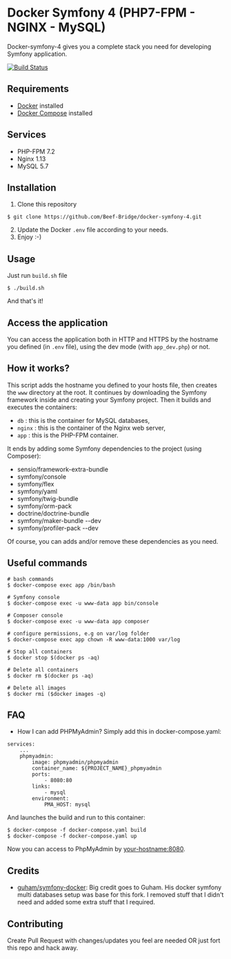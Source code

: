 # Docker Symfony 4 (PHP7-FPM - NGINX - MySQL)
Docker-symfony-4 gives you a complete stack you need for developing Symfony application.

[![Build Status](https://travis-ci.org/Beef-Bridge/docker-symfony-4.svg?branch=master)](https://travis-ci.org/Beef-Bridge/docker-symfony-4)

## Requirements
*  [Docker](https://docs.docker.com/engine/installation/) installed
*  [Docker Compose](https://docs.docker.com/compose/install/) installed

## Services
*  PHP-FPM 7.2
*  Nginx 1.13
*  MySQL 5.7

## Installation
1. Clone this repository
```
$ git clone https://github.com/Beef-Bridge/docker-symfony-4.git
```
2. Update the Docker `.env` file according to your needs.
3. Enjoy :-)

## Usage
Just run `build.sh` file
```
$ ./build.sh
```
And that's it!

## Access the application
You can access the application both in HTTP and HTTPS by the hostname you defined (in `.env` file), using the dev mode (with `app_dev.php`) or not.

## How it works?
This script adds the hostname you defined to your hosts file, then creates the `www` directory at the root.
It continues by downloading the Symfony framework inside and creating your Symfony project.
Then it builds and executes the containers:
* `db` : this is the container for MySQL databases,
* `nginx` : this is the container of the Nginx web server,
* `app` : this is the PHP-FPM container.

It ends by adding some Symfony dependencies to the project (using Composer):
* sensio/framework-extra-bundle
* symfony/console
* symfony/flex
* symfony/yaml
* symfony/twig-bundle
* symfony/orm-pack
* doctrine/doctrine-bundle
* symfony/maker-bundle --dev
* symfony/profiler-pack --dev

Of course, you can adds and/or remove these dependencies as you need.

## Useful commands
```
# bash commands
$ docker-compose exec app /bin/bash

# Symfony console
$ docker-compose exec -u www-data app bin/console

# Composer console
$ docker-compose exec -u www-data app composer

# configure permissions, e.g on var/log folder
$ docker-compose exec app chown -R www-data:1000 var/log

# Stop all containers
$ docker stop $(docker ps -aq)

# Delete all containers
$ docker rm $(docker ps -aq)

# Delete all images
$ docker rmi ($docker images -q)
```

## FAQ
* How I can add PHPMyAdmin?
Simply add this in docker-compose.yaml:
```
services:
    ...
    phpmyadmin:
        image: phpmyadmin/phpmyadmin
        container_name: ${PROJECT_NAME}_phpmyadmin
        ports:
            - 8080:80
        links:
            - mysql
        environment:
            PMA_HOST: mysql
```
And launches the build and run to this container:
```
$ docker-compose -f docker-compose.yaml build
$ docker-compose -f docker-compose.yaml up
```
Now you can access to PhpMyAdmin by [your-hostname:8080](your-hostname:8080).

## Credits
* [guham/symfony-docker](https://github.com/guham/symfony-docker): Big credit goes to Guham. His docker symfony multi databases setup was base for this fork. I removed stuff that I didn't need and added some extra stuff that I required.

## Contributing
Create Pull Request with changes/updates you feel are needed OR just fort this repo and hack away.
